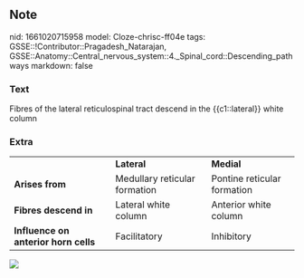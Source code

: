## Note
nid: 1661020715958
model: Cloze-chrisc-ff04e
tags: GSSE::!Contributor::Pragadesh_Natarajan, GSSE::Anatomy::Central_nervous_system::4._Spinal_cord::Descending_pathways
markdown: false

### Text
Fibres of the lateral reticulospinal tract descend in the {{c1::lateral}} white column

### Extra
<div>
  <table>
    <tbody>
      <tr>
        <td>
        <td>
          <div>
            <span style="font-weight:bold">Lateral</span>
          </div>
        <td>
          <div>
            <span style="font-weight:bold">Medial</span>
          </div>
      <tr>
        <td>
          <div>
            <span style="font-weight:bold">Arises from</span>
          </div>
        <td>
          <div>
            Medullary reticular formation
          </div>
        <td>
          <div>
            Pontine reticular formation
          </div>
      <tr>
        <td>
          <div>
            <span style="font-weight:bold">Fibres descend in</span>
          </div>
        <td>
          <div>
            Lateral white column
          </div>
        <td>
          <div>
            Anterior white column
          </div>
      <tr>
        <td>
          <div>
            <span style="font-weight:bold">Influence on anterior
            horn cells</span>
          </div>
        <td>
          <div>
            Facilitatory
          </div>
        <td>
          <div>
            Inhibitory
          </div>
  </table>
</div><img src=
"95879088_3269806953052281_5489965293830668288_o.png">
